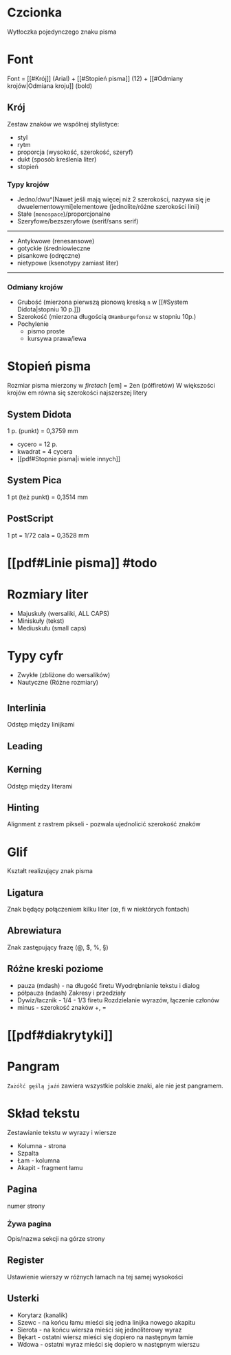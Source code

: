 # Czcionka
Wytłoczka pojedynczego znaku pisma
# Font
Font = [[#Krój]] (Arial) + [[#Stopień pisma]] (12) + [[#Odmiany krojów|Odmiana kroju]] (bold)

## Krój
Zestaw znaków we wspólnej stylistyce:
- styl
- rytm
- proporcja (wysokość, szerokość, szeryf)
- dukt (sposób kreślenia liter)
- stopień

### Typy krojów
- Jedno/dwu^[Nawet jeśli mają więcej niż 2 szerokości, nazywa się je dwuelementowymi]elementowe (jednolite/różne szerokości linii)
- Stałe (`monospace`)/proporcjonalne
- Szeryfowe/bezszeryfowe (serif/sans serif)
---
- Antykwowe (renesansowe)
- gotyckie (średniowieczne
- pisankowe (odręczne)
- nietypowe (ksenotypy zamiast liter)
---

### Odmiany krojów
- Grubość (mierzona pierwszą pionową kreską `n` w [[#System Didota|stopniu 10 p.]])
- Szerokość (mierzona długością `OHamburgefonsz` w stopniu 10p.)
- Pochylenie
	- pismo proste
	- kursywa prawa/lewa


# Stopień pisma
Rozmiar pisma
mierzony w *firetach* \[em] = 2en (półfiretów)
W większości krojów em równa się szerokości najszerszej litery
## System Didota
1 p. (punkt) = 0,3759 mm
- cycero = 12 p. 
- kwadrat = 4 cycera
- [[pdf#Stopnie pisma|i wiele innych]]
## System Pica
1 pt (też punkt) = 0,3514 mm

## PostScript
1 pt = 1/72 cala = 0,3528 mm

# [[pdf#Linie pisma]] #todo

# Rozmiary liter
- Majuskuły (wersaliki, ALL CAPS)
- Miniskuły (tekst)
- Mediuskułu (small caps)

# Typy cyfr
- Zwykłe (zbliżone do wersalików)
- Nautyczne (Różne rozmiary)
#
## Interlinia
Odstęp między linijkami
## Leading
## Kerning
Odstęp między literami
## Hinting
Alignment z rastrem pikseli - pozwala ujednolicić szerokość znaków

# Glif
Kształt realizujący znak pisma
## Ligatura
Znak będący połączeniem kilku liter (œ, fi w niektórych fontach)
## Abrewiatura
Znak zastępujący frazę (@, $, %, §)

## Różne kreski poziome
- pauza (mdash) - na długość firetu
	Wyodrębnianie tekstu i dialog
- półpauza (ndash) 
	Zakresy i przedziały
- Dywiz/łacznik - 1/4 - 1/3 firetu
	Rozdzielanie wyrazów, łączenie członów
- minus - szerokość znaków +, =

# [[pdf#diakrytyki]]

# Pangram
`Zażółć gęślą jaźń` zawiera wszystkie polskie znaki, ale nie jest pangramem.
# Skład tekstu
Zestawianie tekstu w wyrazy i wiersze
- Kolumna - strona
- Szpalta
- Łam - kolumna
- Akapit - fragment łamu
## Pagina
numer strony
### Żywa pagina
Opis/nazwa sekcji na górze strony
## Register
Ustawienie wierszy w różnych łamach na tej samej wysokości
## Usterki
- Korytarz (kanalik)
- Szewc - na końcu łamu mieści się jedna linijka nowego akapitu
- Sierota - na końcu wiersza mieści się jednoliterowy wyraz
- Bękart - ostatni wiersz mieści się dopiero na następnym łamie
- Wdowa - ostatni wyraz mieści się dopiero w następnym wierszu